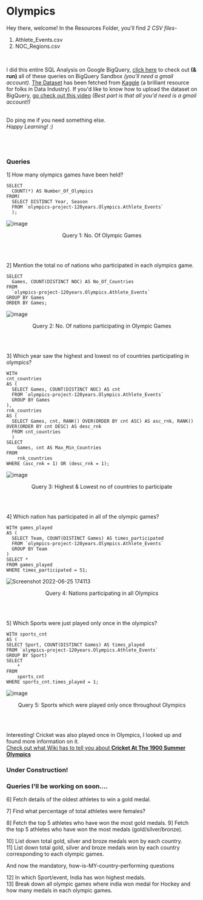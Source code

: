 # Olympics 

Hey there, welcome! In the Resources Folder, you'll find *2 CSV files-* </br> 
1. Athlete_Events.csv
2. NOC_Regions.csv

</br>

I did this entire SQL Analysis on Google BigQuery, [click here](https://console.cloud.google.com/bigquery?sq=410130076228:b9aad05d05da4af8a21ef37823fd13db&project=olympics-project-120years) to check out **(& run)** all of these queries on BigQuery Sandbox *(you'll need a gmail account).* [The Dataset](https://www.kaggle.com/datasets/heesoo37/120-years-of-olympic-history-athletes-and-results?select=noc_regions.csv) has been fetched from [Kaggle](https://www.kaggle.com/) (a brilliant resource for folks in Data Industry). If you'd like to know how to upload the dataset on BigQuery, [go check out this video]() *(Best part is that all you'd need is a gmail account!)*</br></br>

Do ping me if you need something else. </br> 
*Happy Learning! :)*
</br></br></br></br>


### Queries

1] How many olympics games have been held? 

    SELECT 
      COUNT(*) AS Number_Of_Olympics
    FROM( 
      SELECT DISTINCT Year, Season
      FROM `olympics-project-120years.Olympics.Athlete_Events`
      );
      
 
![image](https://user-images.githubusercontent.com/91784043/175772998-265866a1-5233-4e89-9dec-d734b5570d2a.png)

<p align = "center">
Query 1: No. Of Olympic Games
</p>
 </br> </br>
 
2] Mention the total no of nations who participated in each olympics game.

    SELECT 
      Games, COUNT(DISTINCT NOC) AS No_Of_Countries
    FROM 
      `olympics-project-120years.Olympics.Athlete_Events`
    GROUP BY Games
    ORDER BY Games;

![image](https://user-images.githubusercontent.com/91784043/175773057-4e57d0f8-401d-415f-9ffc-83aecc36646c.png)

<p align = "center">
Query 2: No. Of nations participating in Olympic Games
</p>
 </br> </br>

3] Which year saw the highest and lowest no of countries participating in olympics?

    WITH
    cnt_countries
    AS (
      SELECT Games, COUNT(DISTINCT NOC) AS cnt
      FROM `olympics-project-120years.Olympics.Athlete_Events`
      GROUP BY Games
    ),
    rnk_countries
    AS (
      SELECT Games, cnt, RANK() OVER(ORDER BY cnt ASC) AS asc_rnk, RANK() OVER(ORDER BY cnt DESC) AS desc_rnk
      FROM cnt_countries
      )
    SELECT 
        Games, cnt AS Max_Min_Countries
    FROM 
        rnk_countries
    WHERE (asc_rnk = 1) OR (desc_rnk = 1);
 
![image](https://user-images.githubusercontent.com/91784043/175773084-439200cb-e5ed-473e-812d-b2622b4fdd8d.png)

<p align = "center">
Query 3: Highest & Lowest no of countries to participate
</p>
 </br> </br>

4] Which nation has participated in all of the olympic games?

    WITH games_played
    AS (
      SELECT Team, COUNT(DISTINCT Games) AS times_participated
      FROM `olympics-project-120years.Olympics.Athlete_Events`
      GROUP BY Team
    )
    SELECT *
    FROM games_played
    WHERE times_participated = 51;

![Screenshot 2022-06-25 174113](https://user-images.githubusercontent.com/91784043/175772967-2573bbaa-9ab8-4b56-b86f-dc03a8f57947.png)

<p align = "center">
Query 4: Nations participating in all Olympics
</p>
 </br> </br>

5] Which Sports were just played only once in the olympics?<br/>

    WITH sports_cnt
    AS (
    SELECT Sport, COUNT(DISTINCT Games) AS times_played
    FROM `olympics-project-120years.Olympics.Athlete_Events`
    GROUP BY Sport)
    SELECT 
        *
    FROM 
        sports_cnt
    WHERE sports_cnt.times_played = 1;

![image](https://user-images.githubusercontent.com/91784043/175773466-80b97e1b-3322-43f3-ae11-550db14e0f12.png)

<p align = "center">
Query 5: Sports which were played only once throughout Olympics
</p>
 </br> </br>
 
Interesting! Cricket was also played once in Olympics, I looked up and found more information on it. </br>
[Check out what Wiki has to tell you about **Cricket At The 1900 Summer Olympics**](https://en.wikipedia.org/wiki/Cricket_at_the_1900_Summer_Olympics#:~:text=A%20cricket%20tournament%2C%20played%20as,158%20runs%20by%20Great%20Britain.)


### Under Construction!
### Queries I'll be working on soon....

6] Fetch details of the oldest athletes to win a gold medal.

7] Find what percentage of total athletes were females?

8] Fetch the top 5 athletes who have won the most gold medals.
9] Fetch the top 5 athletes who have won the most medals (gold/silver/bronze).


10] List down total gold, silver and broze medals won by each country.<br/>
11] List down total gold, silver and broze medals won by each country corresponding to each olympic games.<br/>

And now the mandatory, how-is-MY-country-performing questions </br>

12] In which Sport/event, India has won highest medals. </br>
13] Break down all olympic games where india won medal for Hockey and how many medals in each olympic games.
